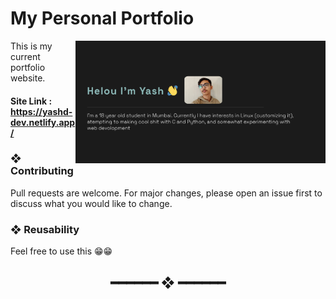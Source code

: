 # My Personal Portfolio

<img src="images/Site-Preview.png" alt="Repo Preview" align="right" width="400px">

This is my current portfolio website. 

#### Site Link : https://yashd-dev.netlify.app/

### ❖ Contributing

Pull requests are welcome. For major changes, please open an issue first to discuss what you would like to change.

### ❖ Reusability

Feel free to use this 😁😁

<h2 align="center"> ━━━━━━  ❖  ━━━━━━ </h2>


